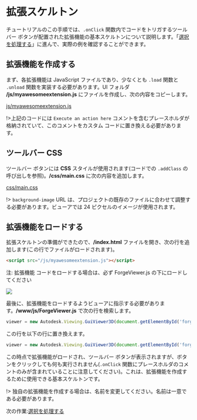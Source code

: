 # 拡張スケルトン

チュートリアルのこの手順では、`.onClick` 関数内でコードをトリガするツールバー ボタンが配置された拡張機能の基本スケルトンについて説明します。「[選択を処理する](viewer/extensions/selection)」に進んで、実際の例を確認することができます。

## 拡張機能を作成する

まず、各拡張機能は JavaScript ファイルであり、少なくとも `.load` 関数と `.unload` 関数を実装する必要があります。UI フォルダ **/js/myawesomeextension.js** にファイルを作成し、次の内容をコピーします。 

[js/myawesomeextension.js](_snippets/extensions/js/myawesomeextension.js ':include :type=code javascript')

!>上記のコードには `Execute an action here` コメントを含むプレースホルダが格納されていて、このコメントをカスタム コードに置き換える必要があります。

## ツールバー CSS

ツールバー ボタンには **CSS** スタイルが使用されます(コードでの `.addClass` の呼び出しを参照)。**/css/main.css** に次の内容を追加します。

[css/main.css](_snippets/extensions/css/main.1.css ':include :type=code css')

!> `background-image` URL は、プロジェクトの既存のファイルに合わせて調整する必要があります。ビューアでは 24 ピクセルのイメージが使用されます。

## 拡張機能をロードする

拡張スケルトンの準備ができたので、**/index.html** ファイルを開き、次の行を追加します(この行でファイルがロードされます)。

```html
<script src="/js/myawesomeextension.js"></script>
```

注: 拡張機能 <scripts> コードをロードする場合は、必ず ForgeViewer.js の下にロードしてください 

![](_media/forge/extension_example.png)



最後に、拡張機能をロードするようビューアに指示する必要があります。**/www/js/ForgeViewer.js** で次の行を検索します。

```javascript
viewer = new Autodesk.Viewing.GuiViewer3D(document.getElementById('forgeViewer'));
```

この行を以下の行に置き換えます。

```javascript
viewer = new Autodesk.Viewing.GuiViewer3D(document.getElementById('forgeViewer'), { extensions: ['MyAwesomeExtension'] });
```

この時点で拡張機能がロードされ、ツールバー ボタンが表示されますが、ボタンをクリックしても何も実行されません(`.onClick` 関数にプレースホルダのコメントのみが含まれていることに注意してください)。これは、拡張機能を作成するために使用できる基本スケルトンです。 

!> 独自の拡張機能を作成する場合は、名前を変更してください。名前は一意である必要があります。 


次の作業:[選択を処理する](viewer/extensions/selection)
